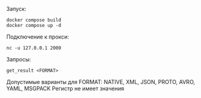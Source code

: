 Запуск: 
```
docker compose build
docker compose up -d
```

Подключение к прокси:
```
nc -u 127.0.0.1 2000
```

Запросы:
```
get_result <FORMAT>
```
Допустимые варианты для FORMAT: NATIVE, XML, JSON, PROTO, AVRO, YAML, MSGPACK
Регистр не имеет значения
